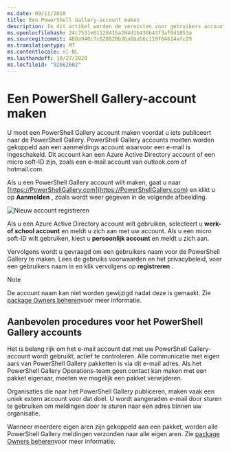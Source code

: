 ```yaml
---
ms.date: 09/11/2018
title: Een PowerShell Gallery-account maken
description: In dit artikel worden de vereisten voor gebruikers accounts voor de PowerShell Gallery beschreven
ms.openlocfilehash: 24c7531e61128415a284d1b438b43f3af0d1053a
ms.sourcegitcommit: 488a940c7c828820b36a6ba56c119f64614afc29
ms.translationtype: MT
ms.contentlocale: nl-NL
ms.lasthandoff: 10/27/2020
ms.locfileid: "92662602"
---
```

# <a name="creating-a-powershell-gallery-account"></a>Een PowerShell Gallery-account maken

U moet een PowerShell Gallery account maken voordat u iets publiceert naar de PowerShell Gallery.
PowerShell Gallery accounts moeten worden gekoppeld aan een aanmeldings account waarvoor een e-mail is ingeschakeld. Dit account kan een Azure Active Directory account of een micro soft-ID zijn, zoals een e-mail account van outlook.com of hotmail.com.

Als u een PowerShell Gallery account wilt maken, gaat u naar [https://PowerShellGallery.com](https://PowerShellGallery.com) en klikt u op **Aanmelden** , zoals wordt weer gegeven in de volgende afbeelding.

![Nieuw account registreren](media/creating-an-account/CreateAccount-Register.png)

Als u een Azure Active Directory account wilt gebruiken, selecteert u **werk-of school account** en meldt u zich aan met uw account. Als u een micro soft-ID wilt gebruiken, kiest u **persoonlijk account** en meldt u zich aan.

Vervolgens wordt u gevraagd om een gebruikers naam voor de PowerShell Gallery te maken. Lees de gebruiks voorwaarden en het privacybeleid, voer een gebruikers naam in en klik vervolgens op **registreren** .

> [!NOTE]
> De account naam kan niet worden gewijzigd nadat deze is gemaakt. Zie [package Owners beheren](managing-package-owners.md)voor meer informatie.

## <a name="recommended-practices-for-powershell-gallery-accounts"></a>Aanbevolen procedures voor het PowerShell Gallery accounts

Het is belang rijk om het e-mail account dat met uw PowerShell Gallery-account wordt gebruikt, actief te controleren. Alle communicatie met eigen aars van PowerShell Gallery pakketten is via dit e-mail adres. Als het PowerShell Gallery Operations-team geen contact kan maken met een pakket eigenaar, moeten we mogelijk een pakket verwijderen.

Organisaties die naar het PowerShell Gallery publiceren, maken vaak een uniek extern account voor dat doel. U wordt aangeraden e-mail door sturen te gebruiken om meldingen door te sturen naar een adres binnen uw organisatie.

Wanneer meerdere eigen aren zijn gekoppeld aan een pakket, worden alle PowerShell Gallery meldingen verzonden naar alle eigen aren. Zie [package Owners beheren](managing-package-owners.md)voor meer informatie.
